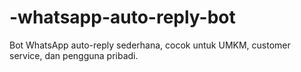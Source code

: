 # -whatsapp-auto-reply-bot
Bot WhatsApp auto-reply sederhana, cocok untuk UMKM, customer service, dan pengguna pribadi.
